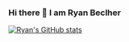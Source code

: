 ### Hi there 👋 I am Ryan Beclher


<!--
**RyanMBelcher/RyanMBelcher** is a ✨ _special_ ✨ repository because its `README.md` (this file) appears on your GitHub profile.

Here are some ideas to get you started:

- 🔭 I’m currently working on ...
- 🌱 I’m currently learning ...
- 👯 I’m looking to collaborate on ...
- 🤔 I’m looking for help with ...
- 💬 Ask me about ...
- 📫 How to reach me: ryanmbelcher86@gmail.com
- ⚡ Fun fact: ...
-->

[![Ryan's GitHub stats](https://github-readme-stats.vercel.app/api?username=ryanmbelcher)](https://github.com/ryanmbelcher/github-readme-stats)

